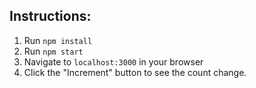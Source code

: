 Instructions:
-
1. Run `npm install`
2. Run `npm start`
3. Navigate to `localhost:3000` in your browser
4. Click the "Increment" button to see the count change.

